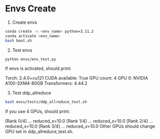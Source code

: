 # Envs Create
1. Create envs
```bash
conda create -n <env_name> python=3.11.2
conda activate <env_name>
bash boot.sh
```

2. Test envs
```bash
python envs/env_test.py
```
If envs is activated, should print:

Torch: 2.4.0+cu121
CUDA available: True GPU count: 4
GPU 0: NVIDIA A100-SXM4-80GB
Transformers: 4.44.2

3. Test ddp_allreduce
```bash
bash envs/tests/ddp_allreduce_test.sh
```
If you use 4 GPUs, should print:

[Rank 0/4] ... reduced_x=10.0
[Rank 1/4] ... reduced_x=10.0
[Rank 2/4] ... reduced_x=10.0
[Rank 3/4] ... reduced_x=10.0
Other GPUs should change GPU set in ddp_allreduce_test.sh.
